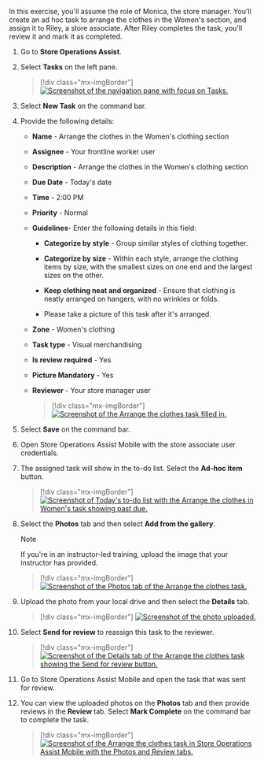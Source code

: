 In this exercise, you'll assume the role of Monica, the store manager. You'll create an ad hoc task to arrange the clothes in the Women's section, and assign it to Riley, a store associate. After Riley completes the task, you'll review it and mark it as completed.

1. Go to **Store Operations Assist**.

1. Select **Tasks** on the left pane.

   > [!div class="mx-imgBorder"]
   > [![Screenshot of the navigation pane with focus on Tasks.](../media/navigation-tasks.png)](../media/navigation-tasks.png#lightbox)

1. Select **New Task** on the command bar.

1. Provide the following details:

   - **Name** - Arrange the clothes in the Women's clothing section

   - **Assignee** - Your frontline worker user

   - **Description** - Arrange the clothes in the Women's clothing section

   - **Due Date** - Today's date

   - **Time** - 2:00 PM

   - **Priority** - Normal

   - **Guidelines**- Enter the following details in this field:

     - **Categorize by style** - Group similar styles of clothing together.

     - **Categorize by size** - Within each style, arrange the clothing items by size, with the smallest sizes on one end and the largest sizes on the other.

     - **Keep clothing neat and organized** - Ensure that clothing is neatly arranged on hangers, with no wrinkles or folds.

     - Please take a picture of this task after it's arranged.

   - **Zone** - Women's clothing

   - **Task type** - Visual merchandising

   - **Is review required** - Yes

   - **Picture Mandatory** - Yes

   - **Reviewer** - Your store manager user

      > [!div class="mx-imgBorder"]
      > [![Screenshot of the Arrange the clothes task filled in.](../media/arrange.png)](../media/arrange.png#lightbox)

1. Select **Save** on the command bar.

1. Open Store Operations Assist Mobile with the store associate user credentials.

1. The assigned task will show in the to-do list. Select the **Ad-hoc item** button.

   > [!div class="mx-imgBorder"]
   > [![Screenshot of Today's to-do list with the Arrange the clothes in Women's task showing past due.](../media/today.png)](../media/today.png#lightbox)

1. Select the **Photos** tab and then select **Add from the gallery**. 

   > [!NOTE]
   > If you're in an instructor-led training, upload the image that your instructor has provided.

   > [!div class="mx-imgBorder"]
   > [![Screenshot of the Photos tab of the Arrange the clothes task.](../media/photos.png)](../media/photos.png#lightbox)

1. Upload the photo from your local drive and then select the **Details** tab.

   > [!div class="mx-imgBorder"]
   > [![Screenshot of the photo uploaded.](../media/uploaded.png)](../media/uploaded.png#lightbox)

1. Select **Send for review** to reassign this task to the reviewer.

   > [!div class="mx-imgBorder"]
   > [![Screenshot of the Details tab of the Arrange the clothes task showing the Send for review button.](../media/send-review.png)](../media/send-review.png#lightbox)

1. Go to Store Operations Assist Mobile and open the task that was sent for review.

1. You can view the uploaded photos on the **Photos** tab and then provide reviews in the **Review** tab. Select **Mark Complete** on the command bar to complete the task.

   > [!div class="mx-imgBorder"]
   > [![Screenshot of the Arrange the clothes task in Store Operations Assist Mobile with the Photos and Review tabs.](../media/review.png)](../media/review.png#lightbox)


